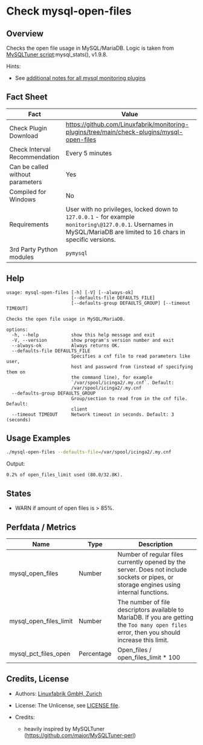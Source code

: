 # Check mysql-open-files

## Overview

Checks the open file usage in MySQL/MariaDB. Logic is taken from [MySQLTuner script](https://github.com/major/MySQLTuner-perl):mysql_stats(), v1.9.8.

Hints:

* See [additional notes for all mysql monitoring plugins](https://github.com/Linuxfabrik/monitoring-plugins/blob/main/PLUGINS-MYSQL.md)


## Fact Sheet

| Fact | Value |
|----|----|
| Check Plugin Download                 | <https://github.com/Linuxfabrik/monitoring-plugins/tree/main/check-plugins/mysql-open-files> |
| Check Interval Recommendation         | Every 5 minutes |
| Can be called without parameters      | Yes |
| Compiled for Windows                  | No |
| Requirements                          | User with no privileges, locked down to `127.0.0.1` - for example `monitoring\@127.0.0.1`. Usernames in MySQL/MariaDB are limited to 16 chars in specific versions. |
| 3rd Party Python modules              | `pymysql` |


## Help

```text
usage: mysql-open-files [-h] [-V] [--always-ok]
                        [--defaults-file DEFAULTS_FILE]
                        [--defaults-group DEFAULTS_GROUP] [--timeout TIMEOUT]

Checks the open file usage in MySQL/MariaDB.

options:
  -h, --help            show this help message and exit
  -V, --version         show program's version number and exit
  --always-ok           Always returns OK.
  --defaults-file DEFAULTS_FILE
                        Specifies a cnf file to read parameters like user,
                        host and password from (instead of specifying them on
                        the command line), for example
                        `/var/spool/icinga2/.my.cnf`. Default:
                        /var/spool/icinga2/.my.cnf
  --defaults-group DEFAULTS_GROUP
                        Group/section to read from in the cnf file. Default:
                        client
  --timeout TIMEOUT     Network timeout in seconds. Default: 3 (seconds)
```


## Usage Examples

```bash
./mysql-open-files --defaults-file=/var/spool/icinga2/.my.cnf
```

Output:

```text
0.2% of open_files_limit used (80.0/32.8K).
```


## States

* WARN if amount of open files is \> 85%.


## Perfdata / Metrics

| Name | Type | Description |
|----|----|----|
| mysql_open_files | Number | Number of regular files currently opened by the server. Does not include sockets or pipes, or storage engines using internal functions. |
| mysql_open_files_limit | Number | The number of file descriptors available to MariaDB. If you are getting the `Too many open files` error, then you should increase this limit. |
| mysql_pct_files_open | Percentage | Open_files / open_files_limit \* 100 |


## Credits, License

* Authors: [Linuxfabrik GmbH, Zurich](https://www.linuxfabrik.ch)

* License: The Unlicense, see [LICENSE file](https://unlicense.org/).

* Credits:

    * heavily inspired by MySQLTuner (<https://github.com/major/MySQLTuner-perl>)
